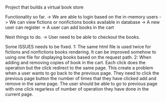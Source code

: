 Project that builds a virtual book store


Functionality so far. 
-> We are able to login based on the in-memory users 
-> We can view fictions or nonfictions books available in database
-> A new user can register
-> A user can add books in the cart

Next things to do. 
-> User need to be able to checkout the books. 




Some ISSUES needs to be fixed. 
1:  The same html file is used twice for fictions and nonfictions books rendering. It can be improved somehow to using one file for displaying
    books based on the request path. 
2: When adding and removing copies of book in the cart. Each click does the operation but the click redirect to the same page.
    This create a problem when a user wants to go back to the previous page. They need to click the previous page button the number of times that they have clicked add and remove in the same page. The user should be able to go to previous page with one click regarless of number of operation they have done in the current page. 